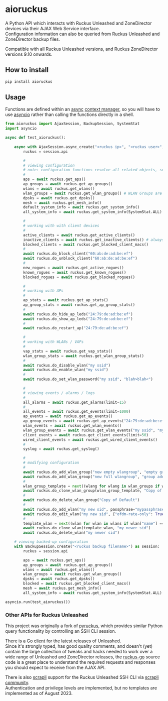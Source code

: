 # aioruckus

A Python API which interacts with Ruckus Unleashed and ZoneDirector devices via their AJAX Web Service interface.  
Configuration information can also be queried from Ruckus Unleashed and ZoneDirector backup files.

Compatible with all Ruckus Unleashed versions, and Ruckus ZoneDirector versions 9.10 onwards.

## How to install

```bash
pip install aioruckus
```

## Usage

Functions are defined within an [async](https://docs.python.org/3/library/asyncio.html) [context manager](https://docs.python.org/3/reference/datamodel.html#context-managers), so you will have to use [asyncio](https://docs.python.org/3/library/asyncio.html) rather than calling the functions directly in a shell.

```python
from aioruckus import AjaxSession, BackupSession, SystemStat
import asyncio

async def test_aioruckus():
    
    async with AjaxSession.async_create("<ruckus ip>", "<ruckus user>", "<ruckus password>") as session:
        ruckus = session.api

        #
        # viewing configuration
        # note: configuration functions resolve all related objects, so may be slower than stats functions
        #
        aps = await ruckus.get_aps()
        ap_groups = await ruckus.get_ap_groups()
        wlans = await ruckus.get_wlans()
        wlan_groups = await ruckus.get_wlan_groups() # WLAN Groups are CLI-only on Unleashed
        dpsks = await ruckus.get_dpsks()
        mesh = await ruckus.get_mesh_info()
        default_system_info = await ruckus.get_system_info()
        all_system_info = await ruckus.get_system_info(SystemStat.ALL)

        #
        # working with with client devices
        #
        active_clients = await ruckus.get_active_clients()
        inactive_clients = await ruckus.get_inactive_clients() # always empty on Unleashed
        blocked_clients = await ruckus.get_blocked_client_macs()
        #
        await ruckus.do_block_client("60:ab:de:ad:be:ef")
        await ruckus.do_unblock_client("60:ab:de:ad:be:ef")
        #
        new_rogues = await ruckus.get_active_rogues()
        known_rogues = await ruckus.get_known_rogues()
        blocked_rogues = await ruckus.get_blocked_rogues()

        #
        # working with APs
        #
        ap_stats = await ruckus.get_ap_stats()
        ap_group_stats = await ruckus.get_ap_group_stats()
        #
        await ruckus.do_hide_ap_leds("24:79:de:ad:be:ef")
        await ruckus.do_show_ap_leds("24:79:de:ad:be:ef")
        #
        await ruckus.do_restart_ap("24:79:de:ad:be:ef")

        #
        # working with WLANs / VAPs
        #
        vap_stats = await ruckus.get_vap_stats()
        wlan_group_stats = await ruckus.get_wlan_group_stats()
        #
        await ruckus.do_disable_wlan("my ssid")
        await ruckus.do_enable_wlan("my ssid")
        #
        await ruckus.do_set_wlan_password("my ssid", "blah>blah<")

        #
        # viewing events / alarms / logs
        #
        all_alarms = await ruckus.get_alarms(limit=15)
        #
        all_events = await ruckus.get_events(limit=1000)
        ap_events = await ruckus.get_ap_events()
        ap_group_events = await ruckus.get_ap_events("24:79:de:ad:be:ef", "24:59:de:ad:be:ef")
        wlan_events = await ruckus.get_wlan_events()
        wlan_group_events = await ruckus.get_wlan_events("my ssid", "my other ssid", "my third ssid")
        client_events = await ruckus.get_client_events(limit=50)
        wired_client_events = await ruckus.get_wired_client_events()
        #
        syslog = await ruckus.get_syslog()

        #
        # modifying configuration
        #
        await ruckus.do_add_wlan_group("new empty wlangroup", "empty group added by aioruckus")
        await ruckus.do_add_wlan_group("new full wlangroup", "group added by aioruckus", wlans)
        #
        wlan_group_template = next((wlang for wlang in wlan_groups if wlang["name"] == "Default"), None)
        await ruckus.do_clone_wlan_group(wlan_group_template, "Copy of Default")
        #
        await ruckus.do_delete_wlan_group("Copy of Default")
        #
        await ruckus.do_add_wlan("my new sid", passphrase="mypassphrase" )
        await ruckus.do_edit_wlan("my new sid", {"ofdm-rate-only": True})
        #
        template_wlan = next((wlan for wlan in wlans if wlan["name"] == "my ssid"), None)
        await ruckus.do_clone_wlan(template_wlan, "my newer sid")
        await ruckus.do_delete_wlan("my newer sid")

    # viewing backed-up configuration
    with BackupSession.create("<ruckus backup filename>") as session:
        ruckus = session.api

        aps = await ruckus.get_aps()
        ap_groups = await ruckus.get_ap_groups()
        wlans = await ruckus.get_wlans()
        wlan_groups = await ruckus.get_wlan_groups()
        dpsks = await ruckus.get_dpsks()
        blocked = await ruckus.get_blocked_client_macs()
        mesh = await ruckus.get_mesh_info()
        all_system_info = await ruckus.get_system_info(SystemStat.ALL)

asyncio.run(test_aioruckus())
```

### Other APIs for Ruckus Unleashed

This project was originally a fork of [pyruckus](https://github.com/gabe565/pyruckus), which provides similar Python query functionality by controlling an SSH CLI session.

There is a [Go client](https://github.com/willglynn/ruckus-go) for the latest releases of Unleashed.  
Since it's strongly typed, has good quality comments, and doesn't (yet) contain the large collection of tweaks and hacks needed to work over a wide range of Unleashed and ZoneDirector releases, the [ruckus-go](https://github.com/willglynn/ruckus-go) source code is a great place to understand the required requests and responses you should expect to receive from the AJAX API.

There is also [scrapli](https://github.com/carlmontanari/scrapli) support for the Ruckus Unleashed SSH CLI via [scrapli community](https://github.com/scrapli/scrapli_community).  
Authentication and privilege levels are implemented, but no templates are implemented as of August 2023.
